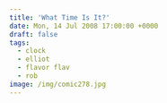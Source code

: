 ```yaml
---
title: 'What Time Is It?'
date: Mon, 14 Jul 2008 17:00:00 +0000
draft: false
tags:
  - clock
  - elliot
  - flavor flav
  - rob
image: /img/comic278.jpg
---
```


